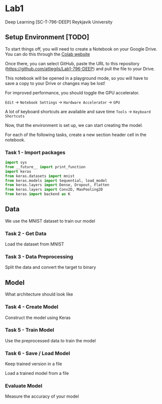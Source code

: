 # Lab1
Deep Learning [SC-T-796-DEEP] 
Reykjavik University

## Setup Environment [TODO]
To start things off, you will need to create a Notebook on your Google Drive. You can do this through the [Colab website](http://colab.research.google.com) 

Once there, you can select GitHub, paste the URL to this repository (https://github.com/atliegils/Lab1-796-DEEP) and pull the file to your Drive.

This notebook will be opened in a playground mode, so you will have to save a copy to your Drive or changes may be lost!

For improved performance, you should toggle the GPU accelerator.

`Edit` -> `Notebook Settings` -> `Hardware Accelerator` -> `GPU`

A lot of keyboard shortcuts are available and save time `Tools` -> `Keyboard Shortcuts` 

Now, that the environment is set up, we can start creating the model. 

For each of the following tasks, create a new section header cell in the notebook.

### Task 1 - Import packages
```python
import sys
from __future__ import print_function
import keras
from keras.datasets import mnist
from keras.models import Sequential, load_model
from keras.layers import Dense, Dropout, Flatten
from keras.layers import Conv2D, MaxPooling2D
from keras import backend as K
```

## Data
We use the MNIST dataset to train our model

### Task 2 - Get Data
Load the dataset from MNIST

### Task 3 - Data Preprocessing
Split the data and convert the target to binary

## Model 
What architecture should look like

### Task 4 - Create Model
Construct the model using Keras

### Task 5 - Train Model
Use the preprocessed data to train the model

### Task 6 - Save / Load Model
Keep trained version in a file

Load a trained model from a file

### Evaluate Model
Measure the accuracy of your model
